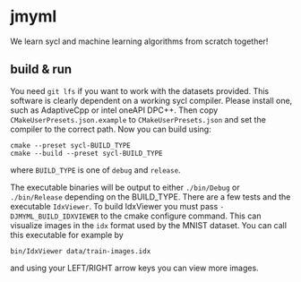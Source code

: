 # jmyml
We learn sycl and machine learning algorithms from scratch together!

## build & run
You need `git lfs` if you want to work with the datasets provided.
This software is clearly dependent on a working sycl compiler.
Please install one, such as AdaptiveCpp or intel oneAPI DPC++.
Then copy `CMakeUserPresets.json.example` to `CMakeUserPresets.json` and set the compiler to the correct path.
Now you can build using:

```
cmake --preset sycl-BUILD_TYPE
cmake --build --preset sycl-BUILD_TYPE
```

where `BUILD_TYPE` is one of `debug` and `release`.

The executable binaries will be output to either `./bin/Debug` or `./bin/Release` depending on the BUILD_TYPE.
There are a few tests and the executable `IdxViewer`.
To build IdxViewer you must pass `-DJMYML_BUILD_IDXVIEWER` to the cmake configure command.
This can visualize images in the `idx` format used by the MNIST dataset.
You can call this executable for example by

```
bin/IdxViewer data/train-images.idx
```

and using your LEFT/RIGHT arrow keys you can view more images.